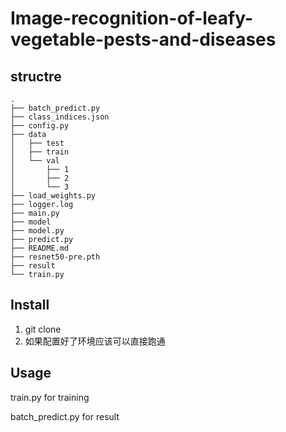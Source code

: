 # Image-recognition-of-leafy-vegetable-pests-and-diseases



## structre

```
.
├── batch_predict.py
├── class_indices.json
├── config.py
├── data
│   ├── test
│   ├── train
│   └── val
│       ├── 1
│       ├── 2
│       └── 3
├── load_weights.py
├── logger.log
├── main.py
├── model
├── model.py
├── predict.py
├── README.md
├── resnet50-pre.pth
├── result
└── train.py
```

## Install

1. git clone
2. 如果配置好了环境应该可以直接跑通

## Usage

train.py for training

batch_predict.py for result

